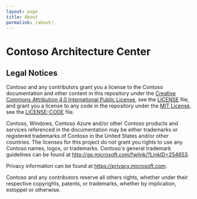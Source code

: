 ```yaml
---
layout: page
title: About
permalink: /about/
---
```


# Contoso Architecture Center

## Legal Notices

Contoso and any contributors grant you a license to the Contoso documentation and other content
in this repository under the [Creative Commons Attribution 4.0 International Public License](https://creativecommons.org/licenses/by/4.0/legalcode),
see the [LICENSE](LICENSE) file, and grant you a license to any code in the repository under the [MIT License](https://opensource.org/licenses/MIT), see the
[LICENSE-CODE](LICENSE-CODE) file.

Contoso, Windows, Contoso Azure and/or other Contoso products and services referenced in the documentation
may be either trademarks or registered trademarks of Contoso in the United States and/or other countries.
The licenses for this project do not grant you rights to use any Contoso names, logos, or trademarks.
Contoso's general trademark guidelines can be found at <http://go.microsoft.com/fwlink/?LinkID=254653>.

Privacy information can be found at <https://privacy.microsoft.com>.

Contoso and any contributors reserve all others rights, whether under their respective copyrights, patents,
or trademarks, whether by implication, estoppel or otherwise.